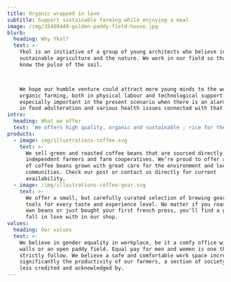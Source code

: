 ```yaml
---
title: Organic wrapped in love
subtitle: Support sustainable farming while enjoying a meal
image: /img/35409449-golden-paddy-field-house.jpg
blurb:
  heading: Why Ykol?
  text: >-
    Ykol is an initiative of a group of young architects who believe in
    sustainable agriculture and the nature. We work in our field so that we can
    know the pulse of the soil.



    We hope our humble venture could attract more young minds to the world of
    organic farming, both in physical labour and technological support. This is
    especially important in the present scenario when there is an alarming issue
    in food adulteration and various health issues connected with that. 
intro:
  heading: What we offer
  text: 'We offers high quality, organic and sustainable ; rice for the meals.'
products:
  - image: img/illustrations-coffee.svg
    text: >-
      We sell green and roasted coffee beans that are sourced directly from
      independent farmers and farm cooperatives. We’re proud to offer a variety
      of coffee beans grown with great care for the environment and local
      communities. Check our post or contact us directly for current
      availability.
  - image: /img/illustrations-coffee-gear.svg
    text: >-
      We offer a small, but carefully curated selection of brewing gear and
      tools for every taste and experience level. No matter if you roast your
      own beans or just bought your first french press, you’ll find a gadget to
      fall in love with in our shop.
values:
  heading: Our values
  text: >-
    We believe in gender equality in workplace, be it a comfy office within four
    walls or an open paddy field. Equal pay for men and women is one thing we
    strictly follow. We believe a safe and comfortable work space increases
    significantly the productivity of our farmers, a section of society often
    less credited and acknowledged by.
---
```


